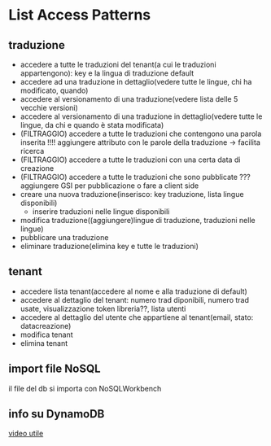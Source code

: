 # List Access Patterns 

<!-- 
partition key: nometenant
sortkey: keytraduzione+ KSUID (https://www.npmjs.com/package/ksuid)
secondary key: per tenere in ordine lista dall'ultima modifica
A
--> 

## traduzione
- accedere a tutte le traduzioni del tenant(a cui le traduzioni appartengono): key e la lingua di traduzione default
- accedere ad una traduzione in dettaglio(vedere tutte le lingue, chi ha modificato, quando)
- accedere al versionamento di una traduzione(vedere lista delle 5 vecchie versioni)
- accedere al versionamento di una traduzione in dettaglio(vedere tutte le lingue, da chi e quando è stata modificata)
- (FILTRAGGIO) accedere a tutte le traduzioni che contengono una parola inserita !!!! aggiungere attributo con le parole della traduzione -> facilita ricerca
- (FILTRAGGIO) accedere a tutte le traduzioni con una certa data di creazione
- (FILTRAGGIO) accedere a tutte le traduzioni che sono pubblicate ??? aggiungere GSI per pubblicazione o fare a client side
- creare una nuova traduzione(inserisco: key traduzione, lista lingue disponibili)
    - inserire traduzioni nelle lingue disponibili
- modifica traduzione((aggiungere)lingue di traduzione, traduzioni nelle lingue)
- pubblicare una traduzione
- eliminare traduzione(elimina key e tutte le traduzioni)

## tenant
- accedere lista tenant(accedere al nome e alla traduzione di default)
- accedere al dettaglio del tenant: numero trad diponibili, numero trad usate, visualizzazione token libreria??, lista utenti
- accedere al dettaglio del utente che appartiene al tenant(email, stato: datacreazione)
- modifica tenant
- elimina tenant


## import file NoSQL
il file del db si importa con NoSQLWorkbench

## info su DynamoDB
[video utile](https://youtu.be/0uLF1tjI_BI)